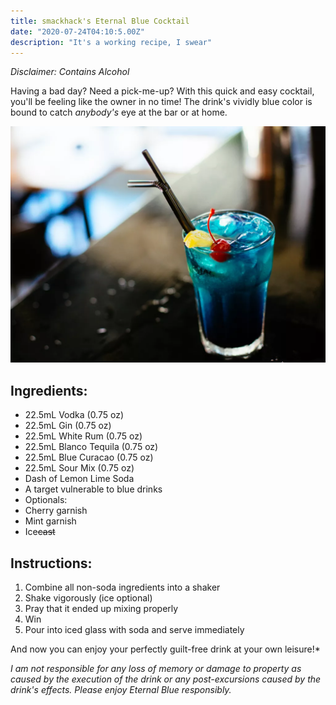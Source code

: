 ```yaml
---
title: smackhack's Eternal Blue Cocktail
date: "2020-07-24T04:10:5.00Z"
description: "It's a working recipe, I swear"
---
```

*Disclaimer: Contains Alcohol*


Having a bad day? Need a pick-me-up?
With this quick and easy cocktail, you'll be feeling like the owner in no time! The drink's vividly blue color is bound to catch *anybody's* eye at the bar or at home.

![Eternal Blue Mixed Drink](./eternal_blue.jpg)

## Ingredients:
* 22.5mL Vodka (0.75 oz)
* 22.5mL Gin (0.75 oz)
* 22.5mL White Rum (0.75 oz)
* 22.5mL Blanco Tequila (0.75 oz)
* 22.5mL Blue Curacao (0.75 oz)
* 22.5mL Sour Mix (0.75 oz)
* Dash of Lemon Lime Soda
* A target vulnerable to blue drinks
* Optionals:
* Cherry garnish
* Mint garnish
* Ice~~cast~~

## Instructions:
1. Combine all non-soda ingredients into a shaker
2. Shake vigorously (ice optional)
3. Pray that it ended up mixing properly
4. Win
5. Pour into iced glass with soda and serve immediately

And now you can enjoy your perfectly guilt-free drink at your own leisure!*

*I am not responsible for any loss of memory or damage to property as caused by the execution of the drink or any post-excursions caused by the drink's effects. Please enjoy Eternal Blue responsibly.*
